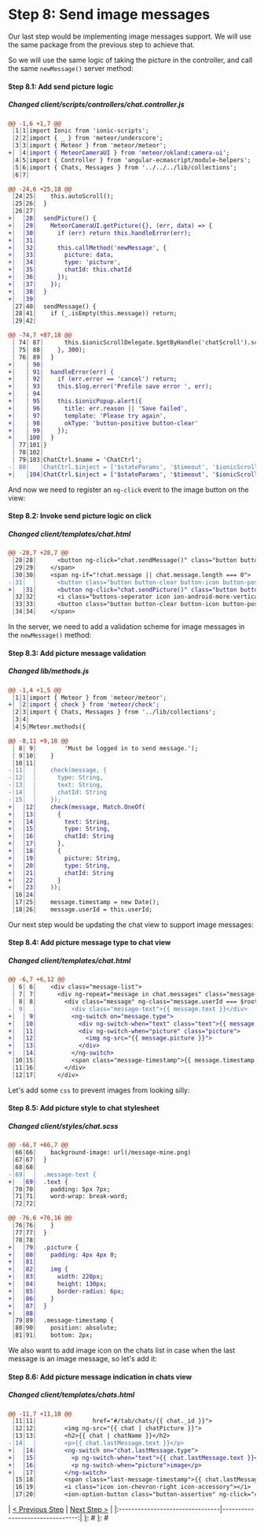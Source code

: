 [{]: <region> (header)
# Step 8: Send image messages
[}]: #
[{]: <region> (body)
Our last step would be implementing image messages support. We will use the same package from the previous step to achieve that.

So we will use the same logic of taking the picture in the controller, and call the same `newMessage()` server method:

[{]: <helper> (diff_step 8.1)
#### Step 8.1: Add send picture logic

##### Changed client/scripts/controllers/chat.controller.js
```diff
@@ -1,6 +1,7 @@
 ┊1┊1┊import Ionic from 'ionic-scripts';
 ┊2┊2┊import { _ } from 'meteor/underscore';
 ┊3┊3┊import { Meteor } from 'meteor/meteor';
+┊ ┊4┊import { MeteorCameraUI } from 'meteor/okland:camera-ui';
 ┊4┊5┊import { Controller } from 'angular-ecmascript/module-helpers';
 ┊5┊6┊import { Chats, Messages } from '../../../lib/collections';
 ┊6┊7┊
```
```diff
@@ -24,6 +25,18 @@
 ┊24┊25┊    this.autoScroll();
 ┊25┊26┊  }
 ┊26┊27┊
+┊  ┊28┊  sendPicture() {
+┊  ┊29┊    MeteorCameraUI.getPicture({}, (err, data) => {
+┊  ┊30┊      if (err) return this.handleError(err);
+┊  ┊31┊
+┊  ┊32┊      this.callMethod('newMessage', {
+┊  ┊33┊        picture: data,
+┊  ┊34┊        type: 'picture',
+┊  ┊35┊        chatId: this.chatId
+┊  ┊36┊      });
+┊  ┊37┊    });
+┊  ┊38┊  }
+┊  ┊39┊
 ┊27┊40┊  sendMessage() {
 ┊28┊41┊    if (_.isEmpty(this.message)) return;
 ┊29┊42┊
```
```diff
@@ -74,7 +87,18 @@
 ┊ 74┊ 87┊      this.$ionicScrollDelegate.$getByHandle('chatScroll').scrollBottom(animate);
 ┊ 75┊ 88┊    }, 300);
 ┊ 76┊ 89┊  }
+┊   ┊ 90┊
+┊   ┊ 91┊  handleError(err) {
+┊   ┊ 92┊    if (err.error == 'cancel') return;
+┊   ┊ 93┊    this.$log.error('Profile save error ', err);
+┊   ┊ 94┊
+┊   ┊ 95┊    this.$ionicPopup.alert({
+┊   ┊ 96┊      title: err.reason || 'Save failed',
+┊   ┊ 97┊      template: 'Please try again',
+┊   ┊ 98┊      okType: 'button-positive button-clear'
+┊   ┊ 99┊    });
+┊   ┊100┊  }
 ┊ 77┊101┊}
 ┊ 78┊102┊
 ┊ 79┊103┊ChatCtrl.$name = 'ChatCtrl';
-┊ 80┊   ┊ChatCtrl.$inject = ['$stateParams', '$timeout', '$ionicScrollDelegate'];
+┊   ┊104┊ChatCtrl.$inject = ['$stateParams', '$timeout', '$ionicScrollDelegate', '$ionicPopup', '$log'];
```
[}]: #

And now we need to register an `ng-click` event to the image button on the view:

[{]: <helper> (diff_step 8.2)
#### Step 8.2: Invoke send picture logic on click

##### Changed client/templates/chat.html
```diff
@@ -28,7 +28,7 @@
 ┊28┊28┊      <button ng-click="chat.sendMessage()" class="button button-clear button-positive">Send</button>
 ┊29┊29┊    </span>
 ┊30┊30┊    <span ng-if="!chat.message || chat.message.length === 0">
-┊31┊  ┊      <button class="button button-clear button-icon button-positive icon ion-ios-camera-outline"></button>
+┊  ┊31┊      <button ng-click="chat.sendPicture()" class="button button-clear button-icon button-positive icon ion-ios-camera-outline"></button>
 ┊32┊32┊      <i class="buttons-seperator icon ion-android-more-vertical"></i>
 ┊33┊33┊      <button class="button button-clear button-icon button-positive icon ion-ios-mic-outline"></button>
 ┊34┊34┊    </span>
```
[}]: #

In the server, we need to add a validation scheme for image messages in the `newMessage()` method:

[{]: <helper> (diff_step 8.3)
#### Step 8.3: Add picture message validation

##### Changed lib/methods.js
```diff
@@ -1,4 +1,5 @@
 ┊1┊1┊import { Meteor } from 'meteor/meteor';
+┊ ┊2┊import { check } from 'meteor/check';
 ┊2┊3┊import { Chats, Messages } from '../lib/collections';
 ┊3┊4┊
 ┊4┊5┊Meteor.methods({
```
```diff
@@ -8,11 +9,18 @@
 ┊ 8┊ 9┊        'Must be logged in to send message.');
 ┊ 9┊10┊    }
 ┊10┊11┊
-┊11┊  ┊    check(message, {
-┊12┊  ┊      type: String,
-┊13┊  ┊      text: String,
-┊14┊  ┊      chatId: String
-┊15┊  ┊    });
+┊  ┊12┊    check(message, Match.OneOf(
+┊  ┊13┊      {
+┊  ┊14┊        text: String,
+┊  ┊15┊        type: String,
+┊  ┊16┊        chatId: String
+┊  ┊17┊      },
+┊  ┊18┊      {
+┊  ┊19┊        picture: String,
+┊  ┊20┊        type: String,
+┊  ┊21┊        chatId: String
+┊  ┊22┊      }
+┊  ┊23┊    ));
 ┊16┊24┊
 ┊17┊25┊    message.timestamp = new Date();
 ┊18┊26┊    message.userId = this.userId;
```
[}]: #

Our next step would be updating the chat view to support image messages:

[{]: <helper> (diff_step 8.4)
#### Step 8.4: Add picture message type to chat view

##### Changed client/templates/chat.html
```diff
@@ -6,7 +6,12 @@
 ┊ 6┊ 6┊    <div class="message-list">
 ┊ 7┊ 7┊      <div ng-repeat="message in chat.messages" class="message-wrapper">
 ┊ 8┊ 8┊        <div class="message" ng-class="message.userId === $root.currentUser._id ? 'message-mine' : 'message-other'">
-┊ 9┊  ┊          <div class="message-text">{{ message.text }}</div>
+┊  ┊ 9┊          <ng-switch on="message.type">
+┊  ┊10┊            <div ng-switch-when="text" class="text">{{ message.text }}</div>
+┊  ┊11┊            <div ng-switch-when="picture" class="picture">
+┊  ┊12┊              <img ng-src="{{ message.picture }}">
+┊  ┊13┊            </div>
+┊  ┊14┊          </ng-switch>
 ┊10┊15┊          <span class="message-timestamp">{{ message.timestamp | amDateFormat: 'HH:mm' }}</span>
 ┊11┊16┊        </div>
 ┊12┊17┊      </div>
```
[}]: #

Let's add some `css` to prevent images from looking silly:

[{]: <helper> (diff_step 8.5)
#### Step 8.5: Add picture style to chat stylesheet

##### Changed client/styles/chat.scss
```diff
@@ -66,7 +66,7 @@
 ┊66┊66┊    background-image: url(/message-mine.png)
 ┊67┊67┊  }
 ┊68┊68┊
-┊69┊  ┊  .message-text {
+┊  ┊69┊  .text {
 ┊70┊70┊    padding: 5px 7px;
 ┊71┊71┊    word-wrap: break-word;
 ┊72┊72┊
```
```diff
@@ -76,6 +76,16 @@
 ┊76┊76┊    }
 ┊77┊77┊  }
 ┊78┊78┊
+┊  ┊79┊  .picture {
+┊  ┊80┊    padding: 4px 4px 0;
+┊  ┊81┊
+┊  ┊82┊    img {
+┊  ┊83┊      width: 220px;
+┊  ┊84┊      height: 130px;
+┊  ┊85┊      border-radius: 6px;
+┊  ┊86┊    }
+┊  ┊87┊  }
+┊  ┊88┊
 ┊79┊89┊  .message-timestamp {
 ┊80┊90┊    position: absolute;
 ┊81┊91┊    bottom: 2px;
```
[}]: #

We also want to add image icon on the chats list in case when the last message is an image message, so let's add it:

[{]: <helper> (diff_step 8.6)
#### Step 8.6: Add picture message indication in chats view

##### Changed client/templates/chats.html
```diff
@@ -11,7 +11,10 @@
 ┊11┊11┊                href="#/tab/chats/{{ chat._id }}">
 ┊12┊12┊        <img ng-src="{{ chat | chatPicture }}">
 ┊13┊13┊        <h2>{{ chat | chatName }}</h2>
-┊14┊  ┊        <p>{{ chat.lastMessage.text }}</p>
+┊  ┊14┊        <ng-switch on="chat.lastMessage.type">
+┊  ┊15┊          <p ng-switch-when="text">{{ chat.lastMessage.text }}</p>
+┊  ┊16┊          <p ng-switch-when="picture">image</p>
+┊  ┊17┊        </ng-switch>
 ┊15┊18┊        <span class="last-message-timestamp">{{ chat.lastMessage.timestamp | calendar }}</span>
 ┊16┊19┊        <i class="icon ion-chevron-right icon-accessory"></i>
 ┊17┊20┊        <ion-option-button class="button-assertive" ng-click="chats.remove(chat)">
```
[}]: #

[}]: #
[{]: <region> (footer)
[{]: <helper> (nav_step)
| [< Previous Step](step7.md) | [Next Step >](step9.md) |
|:--------------------------------|--------------------------------:|
[}]: #
[}]: #
